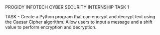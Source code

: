 PROGIDY INFOTECH CYBER SECURITY INTERNSHIP TASK 1

TASK -
Create a Python program that can encrypt and decrypt text using the Caesar Cipher algorithm. Allow users to input a message and a shift value to perform encryption and decryption.
